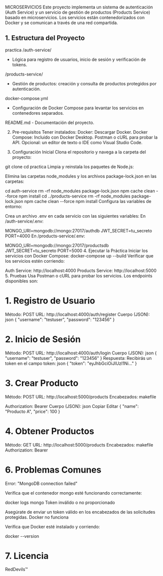 MICROSERVICIOS
 Este proyecto implementa un sistema de autenticación (Auth Service) y un servicio de gestión de productos (Products Service) basado en microservicios. Los servicios están contenedorizados con Docker y se comunican a través de una red compartida.

## 1. Estructura del Proyecto
practica
 /auth-service/
- Lógica para registro de usuarios, inicio de sesión y verificación de tokens.

/products-service/
- Gestión de productos: creación y consulta de productos protegidos por autenticación.

docker-compose.yml
- Configuración de Docker Compose para levantar los servicios en contenedores separados.

README.md
    - Documentación del proyecto.

2. Pre-requisitos
Tener instalados:
Docker: Descargar Docker.
Docker Compose: Incluido con Docker Desktop.
Postman o cURL para probar la API.
Opcional: un editor de texto o IDE como Visual Studio Code.

3. Configuración Inicial
Clona el repositorio y navega a la carpeta del proyecto:


git clone <URL-DEL-REPOSITORIO>
cd practica
Limpia y reinstala los paquetes de Node.js:

Elimina las carpetas node_modules y los archivos package-lock.json en las carpetas:

cd auth-service
rm -rf node_modules package-lock.json
npm cache clean --force
npm install
cd ../products-service
rm -rf node_modules package-lock.json
npm cache clean --force
npm install
Configura las variables de entorno:

Crea un archivo .env en cada servicio con las siguientes variables:
En /auth-service/.env:


MONGO_URI=mongodb://mongo:27017/authdb
JWT_SECRET=tu_secreto
PORT=4000
En /products-service/.env:


MONGO_URI=mongodb://mongo:27017/productsdb
JWT_SECRET=tu_secreto
PORT=5000
4. Ejecutar la Práctica
Iniciar los servicios con Docker Compose:
docker-compose up --build
Verificar que los servicios estén corriendo:

Auth Service: http://localhost:4000
Products Service: http://localhost:5000
5. Pruebas
Usa Postman o cURL para probar los servicios. Los endpoints disponibles son:

# 1. Registro de Usuario
Método: POST
URL: http://localhost:4000/auth/register
Cuerpo (JSON):
json
{
  "username": "testuser",
  "password": "123456"
}
# 2. Inicio de Sesión
Método: POST
URL: http://localhost:4000/auth/login
Cuerpo (JSON):
json
{
  "username": "testuser",
  "password": "123456"
}
Respuesta:
Recibirás un token en el campo token:
json
{
  "token": "eyJhbGciOiJIUzI1Ni..."
}
# 3. Crear Producto
Método: POST
URL: http://localhost:5000/products
Encabezados:
makefile

Authorization: Bearer <TOKEN>
Cuerpo (JSON):
json
Copiar
Editar
{
  "name": "Producto A",
  "price": 100
}
# 4. Obtener Productos
Método: GET
URL: http://localhost:5000/products
Encabezados:
makefile
Authorization: Bearer <TOKEN>
# 6. Problemas Comunes
Error: "MongoDB connection failed"

Verifica que el contenedor mongo esté funcionando correctamente:

docker logs mongo
Token inválido o no proporcionado

Asegúrate de enviar un token válido en los encabezados de las solicitudes protegidas.
Docker no funciona

Verifica que Docker esté instalado y corriendo:

docker --version
# 7. Licencia
RedDevils™